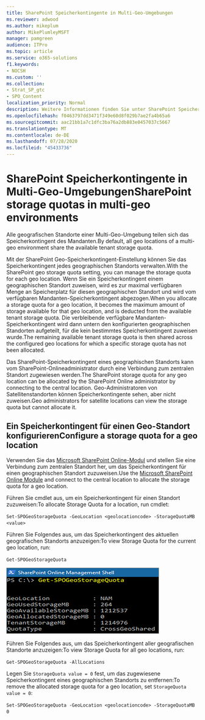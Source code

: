 ```yaml
---
title: SharePoint Speicherkontingente in Multi-Geo-Umgebungen
ms.reviewer: adwood
ms.author: mikeplum
author: MikePlumleyMSFT
manager: pamgreen
audience: ITPro
ms.topic: article
ms.service: o365-solutions
f1.keywords:
- NOCSH
ms.custom: ''
ms.collection:
- Strat_SP_gtc
- SPO_Content
localization_priority: Normal
description: Weitere Informationen finden Sie unter SharePoint Speicherkontingente in Multi-Geo-Umgebungen.
ms.openlocfilehash: f0463797dd3471f349e60d8f029b7ae2fa4b65a6
ms.sourcegitcommit: aac21bb1a7c1dfc3ba76a2db883e0457037c5667
ms.translationtype: MT
ms.contentlocale: de-DE
ms.lasthandoff: 07/28/2020
ms.locfileid: "45433736"
---
```

# <a name="sharepoint-storage-quotas-in-multi-geo-environments"></a><span data-ttu-id="3546d-103">SharePoint Speicherkontingente in Multi-Geo-Umgebungen</span><span class="sxs-lookup"><span data-stu-id="3546d-103">SharePoint storage quotas in multi-geo environments</span></span>

<span data-ttu-id="3546d-104">Alle geografischen Standorte einer Multi-Geo-Umgebung teilen sich das Speicherkontingent des Mandanten.</span><span class="sxs-lookup"><span data-stu-id="3546d-104">By default, all geo locations of a multi-geo environment share the available tenant storage quota.</span></span>

<span data-ttu-id="3546d-105">Mit der SharePoint Geo-Speicherkontingent-Einstellung können Sie das Speicherkontingent jedes geographischen Standorts verwalten.</span><span class="sxs-lookup"><span data-stu-id="3546d-105">With the SharePoint geo storage quota setting, you can manage the storage quota for each geo location.</span></span> <span data-ttu-id="3546d-106">Wenn Sie ein Speicherkontingent einem geographischen Standort zuweisen, wird es zur maximal verfügbaren Menge an Speicherplatz für diesen geographischen Standort und wird vom verfügbaren Mandanten-Speicherkontingent abgezogen.</span><span class="sxs-lookup"><span data-stu-id="3546d-106">When you allocate a storage quota for a geo location, it becomes the maximum amount of storage available for that geo location, and is deducted from the available tenant storage quota.</span></span> <span data-ttu-id="3546d-107">Die verbleibende verfügbare Mandanten-Speicherkontingent wird dann untern den konfigurierten geographischen Standorten aufgeteilt, für die kein bestimmtes Speicherkontingent zuweisen wurde.</span><span class="sxs-lookup"><span data-stu-id="3546d-107">The remaining available tenant storage quota is then shared across the configured geo locations for which a specific storage quota has not been allocated.</span></span>

<span data-ttu-id="3546d-108">Das SharePoint-Speicherkontingent eines geographischen Standorts kann vom SharePoint-Onlineadministrator durch eine Verbindung zum zentralen Standort zugewiesen werden.</span><span class="sxs-lookup"><span data-stu-id="3546d-108">The SharePoint storage quota for any geo location can be allocated by the SharePoint Online administrator by connecting to the central location.</span></span> <span data-ttu-id="3546d-109">Geo-Administratoren von Satellitenstandorten können Speicherkontingente sehen, aber nicht zuweisen.</span><span class="sxs-lookup"><span data-stu-id="3546d-109">Geo administrators for satellite locations can view the storage quota but cannot allocate it.</span></span>

## <a name="configure-a-storage-quota-for-a-geo-location"></a><span data-ttu-id="3546d-110">Ein Speicherkontingent für einen Geo-Standort konfigurieren</span><span class="sxs-lookup"><span data-stu-id="3546d-110">Configure a storage quota for a geo location</span></span>

<span data-ttu-id="3546d-111">Verwenden Sie das [Microsoft SharePoint Online-Modul](https://www.microsoft.com/download/details.aspx?id=35588 ) und stellen Sie eine Verbindung zum zentralen Standort her, um das Speicherkontingent für einen geographischen Standort zuzuweisen.</span><span class="sxs-lookup"><span data-stu-id="3546d-111">Use the [Microsoft SharePoint Online Module](https://www.microsoft.com/download/details.aspx?id=35588 ) and connect to the central location to allocate the storage quota for a geo location.</span></span> 

<span data-ttu-id="3546d-112">Führen Sie cmdlet aus, um ein Speicherkontingent für einen Standort zuzuweisen:</span><span class="sxs-lookup"><span data-stu-id="3546d-112">To allocate Storage Quota for a location, run cmdlet:</span></span>

`Set-SPOGeoStorageQuota -GeoLocation <geolocationcode> -StorageQuotaMB <value>`

<span data-ttu-id="3546d-113">Führen Sie Folgendes aus, um das Speicherkontingent des aktuellen geografischen Standorts anzuzeigen:</span><span class="sxs-lookup"><span data-stu-id="3546d-113">To view Storage Quota for the current geo location, run:</span></span>

`Get-SPOGeoStorageQuota`

![Screenshot eines Fensters in PowerShell, der Get-SPOGeoStorageQuota cmdlet zeigt](media/multi-geo-storage-quota.png)

<span data-ttu-id="3546d-115">Führen Sie Folgendes aus, um das Speicherkontingent aller geografischen Standorte anzuzeigen:</span><span class="sxs-lookup"><span data-stu-id="3546d-115">To view Storage Quota for all geo locations, run:</span></span>

`Get-SPOGeoStorageQuota -AllLocations`

<span data-ttu-id="3546d-116">Legen Sie `StorageQuota value = 0` fest, um das zugewiesene Speicherkontingent eines geographischen Standorts zu entfernen:</span><span class="sxs-lookup"><span data-stu-id="3546d-116">To remove the allocated storage quota for a geo location, set `StorageQuota value = 0`:</span></span>

`Set-SPOGeoStorageQuota -GeoLocation <geolocationcode> -StorageQuotaMB 0`
